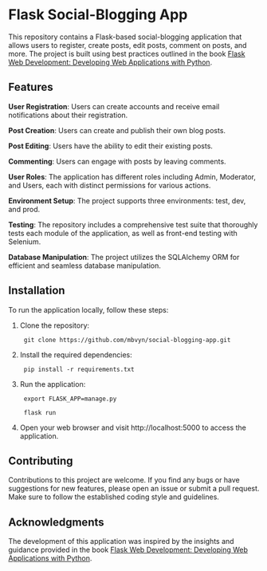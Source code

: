 # Flask Social-Blogging App
This repository contains a Flask-based social-blogging application that allows users to register, create posts, edit posts, comment on posts, and more. 
The project is built using best practices outlined in the book [Flask Web Development: Developing Web Applications with Python](https://www.oreilly.com/library/view/flask-web-development/9781491991725/).

## Features

**User Registration**: Users can create accounts and receive email notifications about their registration.

**Post Creation**: Users can create and publish their own blog posts.

**Post Editing**: Users have the ability to edit their existing posts.

**Commenting**: Users can engage with posts by leaving comments.

**User Roles**: The application has different roles including Admin, Moderator, and Users, each with distinct permissions for various actions.

**Environment Setup**: The project supports three environments: test, dev, and prod.

**Testing**: The repository includes a comprehensive test suite that thoroughly tests each module of the application, as well as front-end testing with Selenium.

**Database Manipulation**: The project utilizes the SQLAlchemy ORM for efficient and seamless database manipulation.

## Installation
To run the application locally, follow these steps:

1. Clone the repository:

        git clone https://github.com/mbvyn/social-blogging-app.git
  
2. Install the required dependencies:

        pip install -r requirements.txt
        
3. Run the application:

        export FLASK_APP=manage.py
        
        flask run
        
4. Open your web browser and visit http://localhost:5000 to access the application.


## Contributing
Contributions to this project are welcome. 
If you find any bugs or have suggestions for new features, please open an issue or submit a pull request. Make sure to follow the established coding style and guidelines.

## Acknowledgments
The development of this application was inspired by the insights and guidance provided in the book [Flask Web Development: Developing Web Applications with Python](https://www.oreilly.com/library/view/flask-web-development/9781491991725/).
